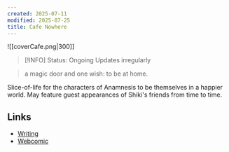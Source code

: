 ```yaml
---
created: 2025-07-11
modified: 2025-07-25
title: Cafe Nowhere
---
```

![[coverCafe.png|300]]

> [!INFO] Status: Ongoing
> Updates irregularly

> a magic door and one wish: to be at home.

Slice-of-life for the characters of Anamnesis to be themselves in a happier world. May feature guest appearances of Shiki's friends from time to time.
## Links
- [Writing](https://archiveofourown.org/works/59889934/chapters/152785228)
- [Webcomic](https://cafe-nowhere.thecomicseries.com/)